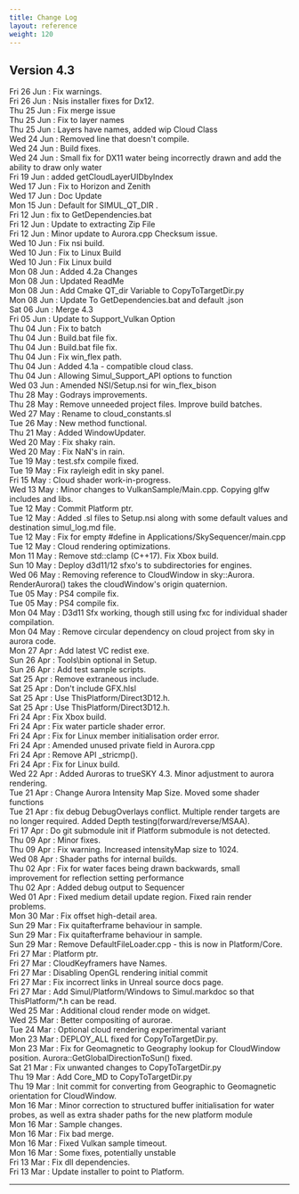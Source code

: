 ```yaml
---
title: Change Log
layout: reference
weight: 120
---
```



Version 4.3
---
Fri 26 Jun : Fix warnings.  
Fri 26 Jun : Nsis installer fixes for Dx12.  
Thu 25 Jun : Fix merge issue  
Thu 25 Jun : Fix to layer names  
Thu 25 Jun : Layers have names, added wip Cloud Class  
Wed 24 Jun : Removed line that doesn't compile.  
Wed 24 Jun : Build fixes.  
Wed 24 Jun : Small fix for DX11 water being incorrectly drawn and add the ability to draw only water  
Fri 19 Jun : added getCloudLayerUIDbyIndex  
Wed 17 Jun : Fix to Horizon and Zenith  
Wed 17 Jun : Doc Update  
Mon 15 Jun : Default for SIMUL_QT_DIR .  
Fri 12 Jun : fix to GetDependencies.bat  
Fri 12 Jun : Update to extracting Zip File  
Fri 12 Jun : Minor update to Aurora.cpp Checksum issue.  
Wed 10 Jun : Fix nsi build.  
Wed 10 Jun : Fix to Linux Build  
Wed 10 Jun : Fix Linux build  
Mon 08 Jun : Added 4.2a Changes  
Mon 08 Jun : Updated ReadMe  
Mon 08 Jun : Add Cmake QT_dir Variable to CopyToTargetDir.py  
Mon 08 Jun : Update To GetDependencies.bat and default .json  
Sat 06 Jun : Merge 4.3  
Fri 05 Jun : Update to Support_Vulkan Option  
Thu 04 Jun : Fix to batch  
Thu 04 Jun : Build.bat file fix.  
Thu 04 Jun : Build.bat file fix.  
Thu 04 Jun : Fix win_flex path.  
Thu 04 Jun : Added 4.1a - compatible cloud class.  
Thu 04 Jun : Allowing Simul_Support_API options to function  
Wed 03 Jun : Amended NSI/Setup.nsi for win_flex_bison  
Thu 28 May : Godrays improvements.  
Thu 28 May : Remove unneeded project files. Improve build batches.  
Wed 27 May : Rename to cloud_constants.sl  
Tue 26 May : New method functional.  
Thu 21 May : Added WindowUpdater.  
Wed 20 May : Fix shaky rain.  
Wed 20 May : Fix NaN's in rain.  
Tue 19 May : test.sfx compile fixed.  
Tue 19 May : Fix rayleigh edit in sky panel.  
Fri 15 May : Cloud shader work-in-progress.  
Wed 13 May : Minor changes to VulkanSample/Main.cpp. Copying glfw includes and libs.  
Tue 12 May : Commit Platform ptr.  
Tue 12 May : Added .sl files to Setup.nsi along with some default values and destination simul_log.md file.  
Tue 12 May : Fix for empty #define in Applications/SkySequencer/main.cpp  
Tue 12 May : Cloud rendering optimizations.  
Mon 11 May : Remove std::clamp (C++17). Fix Xbox build.  
Sun 10 May : Deploy d3d11/12 sfxo's to subdirectories for engines.  
Wed 06 May : Removing reference to CloudWindow in sky::Aurora. RenderAurora() takes the cloudWindow's origin quaternion.  
Tue 05 May : PS4 compile fix.  
Tue 05 May : PS4 compile fix.  
Mon 04 May : D3d11 Sfx working, though still using fxc for individual shader compilation.  
Mon 04 May : Remove circular dependency on cloud project from sky in aurora code.  
Mon 27 Apr : Add latest VC redist exe.  
Sun 26 Apr : Tools\bin optional in Setup.  
Sun 26 Apr : Add test sample scripts.  
Sat 25 Apr : Remove extraneous include.  
Sat 25 Apr : Don't include GFX.hlsl  
Sat 25 Apr : Use ThisPlatform/Direct3D12.h.  
Sat 25 Apr : Use ThisPlatform/Direct3D12.h.  
Fri 24 Apr : Fix Xbox build.  
Fri 24 Apr : Fix water particle shader error.  
Fri 24 Apr : Fix for Linux member initialisation order error.  
Fri 24 Apr : Amended unused private field in Aurora.cpp  
Fri 24 Apr : Remove API _stricmp().  
Fri 24 Apr : Fix for Linux build.  
Wed 22 Apr : Added Auroras to trueSKY 4.3. Minor adjustment to aurora rendering.  
Tue 21 Apr : Change Aurora Intensity Map Size. Moved some shader functions  
Tue 21 Apr : fix debug DebugOverlays conflict. Multiple render targets are no longer required. Added Depth testing(forward/reverse/MSAA).  
Fri 17 Apr : Do git submodule init if Platform submodule is not detected.  
Thu 09 Apr : Minor fixes.  
Thu 09 Apr : Fix warning. Increased intensityMap size to 1024.  
Wed 08 Apr : Shader paths for internal builds.  
Thu 02 Apr : Fix for water faces being drawn backwards, small improvement for reflection setting performance  
Thu 02 Apr : Added debug output to Sequencer  
Wed 01 Apr : Fixed medium detail update region. Fixed rain render problems.  
Mon 30 Mar : Fix offset high-detail area.  
Sun 29 Mar : Fix quitafterframe behaviour in sample.  
Sun 29 Mar : Fix quitafterframe behaviour in sample.  
Sun 29 Mar : Remove DefaultFileLoader.cpp - this is now in Platform/Core.  
Fri 27 Mar : Platform ptr.  
Fri 27 Mar : CloudKeyframers have Names.  
Fri 27 Mar : Disabling OpenGL rendering initial commit  
Fri 27 Mar : Fix incorrect links in Unreal source docs page.  
Fri 27 Mar : Add Simul/Platform/Windows to Simul.markdoc so that ThisPlatform/*.h can be read.  
Wed 25 Mar : Additional cloud render mode on widget.  
Wed 25 Mar : Better compositing of aurorae.  
Tue 24 Mar : Optional cloud rendering experimental variant  
Mon 23 Mar : DEPLOY_ALL fixed for CopyToTargetDir.py.  
Mon 23 Mar : Fix for Geomagnetic to Geography lookup for CloudWindow position. Aurora::GetGlobalDirectionToSun() fixed.  
Sat 21 Mar : Fix unwanted changes to CopyToTargetDir.py  
Thu 19 Mar : Add Core_MD to CopyToTargetDir.py  
Thu 19 Mar : Init commit for converting from Geographic to Geomagnetic orientation for CloudWindow.  
Mon 16 Mar : Minor correction to structured buffer initialisation for water probes, as well as extra shader paths for the new platform module  
Mon 16 Mar : Sample changes.  
Mon 16 Mar : Fix bad merge.  
Mon 16 Mar : Fixed Vulkan sample timeout.  
Mon 16 Mar : Some fixes, potentially unstable  
Fri 13 Mar : Fix dll dependencies.  
Fri 13 Mar : Update installer to point to Platform.  

<hr>
